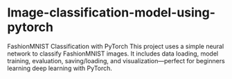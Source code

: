 # Image-classification-model-using-pytorch
FashionMNIST Classification with PyTorch This project uses a simple neural network to classify FashionMNIST images. It includes data loading, model training, evaluation, saving/loading, and visualization—perfect for beginners learning deep learning with PyTorch.
